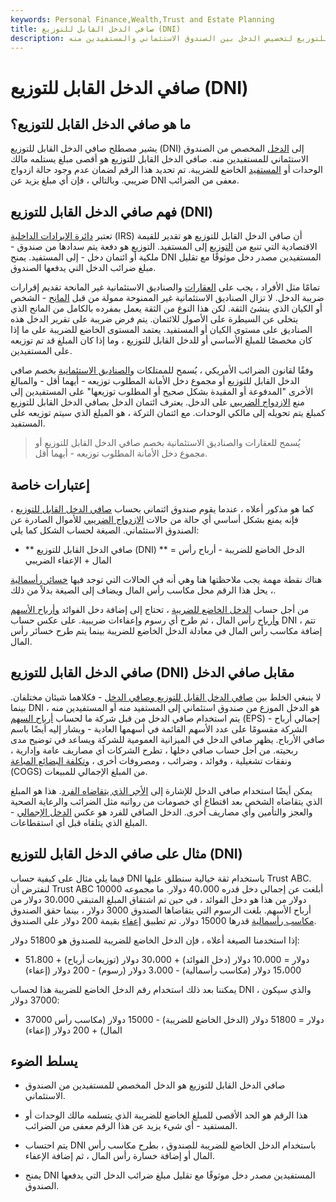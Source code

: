 ```yaml
---
keywords: Personal Finance,Wealth,Trust and Estate Planning
title: صافي الدخل القابل للتوزيع (DNI)
description: يستخدم صافي الدخل القابل للتوزيع لتخصيص الدخل بين الصندوق الاستئماني والمستفيدين منه.
---
```


# صافي الدخل القابل للتوزيع (DNI)
## ما هو صافي الدخل القابل للتوزيع؟

يشير مصطلح صافي الدخل القابل للتوزيع (DNI) إلى [الدخل](/income) المخصص من الصندوق الاستئماني للمستفيدين منه. صافي الدخل القابل للتوزيع هو أقصى مبلغ يستلمه مالك الوحدات أو [المستفيد](/beneficiary) الخاضع للضريبة. تم تحديد هذا الرقم لضمان عدم وجود حالة ازدواج ضريبي. وبالتالي ، فإن أي مبلغ يزيد عن DNI معفى من الضرائب.

## فهم صافي الدخل القابل للتوزيع (DNI)

تعتبر [دائرة الإيرادات الداخلية](/irs) (IRS) أن صافي الدخل القابل للتوزيع هو تقدير للقيمة الاقتصادية التي تنبع من [التوزيع](/distribution) إلى المستفيد. التوزيع هو دفعة يتم سدادها من صندوق - ملكية أو ائتمان دخل - إلى المستفيد. يمنح DNI المستفيدين مصدر دخل موثوقًا مع تقليل مبلغ ضرائب الدخل التي يدفعها الصندوق.

تمامًا مثل الأفراد ، يجب على [العقارات](/estate) والصناديق الاستئمانية غير المانحة تقديم إقرارات ضريبة الدخل. لا تزال الصناديق الاستئمانية غير الممنوحة ممولة من قبل [المانح](/grantor) - الشخص أو الكيان الذي ينشئ الثقة. لكن هذا النوع من الثقة يعمل بمفرده بالكامل من المانح الذي يتخلى عن السيطرة على الأصول للائتمان. يتم فرض ضريبة على تقرير الدخل هذه الصناديق على مستوى الكيان أو المستفيد. يعتمد المستوى الخاضع للضريبة على ما إذا كان مخصصًا للمبلغ الأساسي أو للدخل القابل للتوزيع ، وما إذا كان المبلغ قد تم توزيعه على المستفيدين.

وفقًا لقانون الضرائب الأمريكي ، يُسمح للممتلكات [والصناديق الاستئمانية](/trust) بخصم صافي الدخل القابل للتوزيع أو مجموع دخل الأمانة المطلوب توزيعه - أيهما أقل - والمبالغ الأخرى "المدفوعة أو المقيدة بشكل صحيح أو المطلوب توزيعها" على المستفيدين إلى منع [الازدواج الضريبي](/double_taxation) على الدخل. يعترف ائتمان الدخل بصافي الدخل القابل للتوزيع كمبلغ يتم تحويله إلى مالكي الوحدات. مع ائتمان التركة ، هو المبلغ الذي سيتم توزيعه على المستفيد.

> يُسمح للعقارات والصناديق الاستئمانية بخصم صافي الدخل القابل للتوزيع أو مجموع دخل الأمانة المطلوب توزيعه - أيهما أقل.

>

## إعتبارات خاصة

كما هو مذكور أعلاه ، عندما يقوم صندوق ائتماني بحساب [صافي الدخل القابل للتوزيع](/netincome) ، فإنه يمنع بشكل أساسي أي حالة من حالات [الازدواج الضريبي](/double_taxation) للأموال الصادرة عن الصندوق الاستئماني. الصيغة لحساب الشكل كما يلي:

- ** صافي الدخل القابل للتوزيع (DNI) ** = الدخل الخاضع للضريبة - أرباح رأس المال + الإعفاء الضريبي

هناك نقطة مهمة يجب ملاحظتها هنا وهي أنه في الحالات التي توجد فيها [خسائر رأسمالية](/capitalloss) ، يحل هذا الرقم محل مكاسب رأس المال ويضاف إلى الصيغة بدلاً من ذلك.

من أجل حساب [الدخل الخاضع للضريبة](/taxableincome) ، تحتاج إلى إضافة دخل الفوائد [وأرباح الأسهم وأرباح](/dividend) رأس المال ، ثم طرح أي رسوم وإعفاءات ضريبية. على عكس حساب DNI ، تتم إضافة مكاسب رأس المال في معادلة الدخل الخاضع للضريبة بينما يتم طرح خسائر رأس المال.

## صافي الدخل القابل للتوزيع (DNI) مقابل صافي الدخل

لا ينبغي الخلط بين [صافي الدخل القابل للتوزيع وصافي الدخل](/netincome) - فكلاهما شيئان مختلفان. بينما DNI هو الدخل الموزع من صندوق استئماني إلى المستفيد منه أو المستفيدين منه ، يتم استخدام صافي الدخل من قبل شركة ما لحساب [أرباح السهم](/eps) (EPS) - إجمالي أرباح الشركة مقسومًا على عدد الأسهم القائمة في أسهمها العادية - ويشار إليه أيضًا باسم صافي الأرباح. يظهر صافي الدخل في الميزانية العمومية للشركة ويساعد في توضيح مدى ربحيته. من أجل حساب صافي دخلها ، تطرح الشركات أي مصاريف عامة وإدارية ، ونفقات تشغيلية ، وفوائد ، وضرائب ، ومصروفات أخرى ، [وتكلفة البضائع المباعة](/cogs) (COGS) من المبلغ الإجمالي للمبيعات.

يمكن أيضًا استخدام صافي الدخل للإشارة إلى [الأجر الذي يتقاضاه الفرد](/take-home-pay). هذا هو المبلغ الذي يتقاضاه الشخص بعد اقتطاع أي خصومات من رواتبه مثل الضرائب والرعاية الصحية والعجز والتأمين وأي مصاريف أخرى. الدخل الصافي للفرد هو عكس [الدخل الإجمالي](/grossincome) - المبلغ الذي يتلقاه قبل أي استقطاعات.

## مثال على صافي الدخل القابل للتوزيع (DNI)

فيما يلي مثال على كيفية حساب DNI باستخدام ثقة خيالية سنطلق عليها Trust ABC. لنفترض أن Trust ABC أبلغت عن إجمالي دخل قدره 40،000 دولار. ما مجموعه 10000 دولار من هذا هو دخل الفوائد ، في حين تم اشتقاق المبلغ المتبقي 30،000 دولار من أرباح الأسهم. بلغت الرسوم التي يتقاضاها الصندوق 3000 دولار ، بينما حقق الصندوق [مكاسب رأسمالية](/capitalgain) قدرها 15000 دولار. تم تطبيق [إعفاء](/exemption) بقيمة 200 دولار على الصندوق.

إذا استخدمنا الصيغة أعلاه ، فإن الدخل الخاضع للضريبة للصندوق هو 51800 دولار:

- 51،800 دولار = 10،000 دولار (دخل الفوائد) + 30،000 دولار (توزيعات أرباح) + 15،000 دولار (مكاسب رأسمالية) - 3،000 دولار (رسوم) - 200 دولار (إعفاء)

يمكننا بعد ذلك استخدام رقم الدخل الخاضع للضريبة هذا لحساب DNI ، والذي سيكون 37000 دولار:

- 37000 دولار = 51800 دولار (الدخل الخاضع للضريبة) - 15000 دولار (مكاسب رأس المال) + 200 دولار (إعفاء)

## يسلط الضوء

- صافي الدخل القابل للتوزيع هو الدخل المخصص للمستفيدين من الصندوق الاستئماني.

- هذا الرقم هو الحد الأقصى للمبلغ الخاضع للضريبة الذي يتسلمه مالك الوحدات أو المستفيد - أي شيء يزيد عن هذا الرقم معفى من الضرائب.

- يتم احتساب DNI باستخدام الدخل الخاضع للضريبة للصندوق ، بطرح مكاسب رأس المال أو إضافة خسارة رأس المال ، ثم إضافة الإعفاء.

- يمنح DNI المستفيدين مصدر دخل موثوقًا مع تقليل مبلغ ضرائب الدخل التي يدفعها الصندوق.

